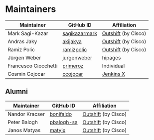 # Maintainers

| Maintainer           | GitHub ID                                         | Affiliation                                 |
|----------------------|---------------------------------------------------|---------------------------------------------|
| Mark Sagi-Kazar      | [sagikazarmark](https://github.com/sagikazarmark) | [Outshift](https://outshift.com) (by Cisco) |
| Andras Jaky          | [akijakya](https://github.com/akijakya)           | [Outshift](https://outshift.com) (by Cisco) |
| Ramiz Polic          | [ramizpolic](https://github.com/ramizpolic)       | [Outshift](https://outshift.com) (by Cisco) |
| Jürgen Weber         | [jurgenweber](https://github.com/jurgenweber)     | [hipages](https://hipagesgroup.com.au)      |
| Francesco Ciocchetti | [primeroz](https://github.com/primeroz)           | Individual                                  |
| Cosmin Cojocar       | [ccojocar](https://github.com/ccojocar)           | [Jenkins X](https://jenkins-x.io)           |

## Alumni

| Maintainer     | GitHub ID                                   | Affiliation                                 |
|----------------|---------------------------------------------|---------------------------------------------|
| Nandor Kracser | [bonifaido](https://github.com/bonifaido)   | [Outshift](https://outshift.com) (by Cisco) |
| Peter Balogh   | [pbalogh-sa](https://github.com/pbalogh-sa) | [Outshift](https://outshift.com) (by Cisco) |
| Janos Matyas   | [matyix](https://github.com/matyix)         | [Outshift](https://outshift.com) (by Cisco) |
